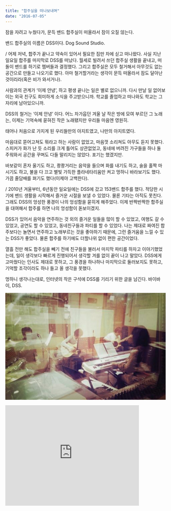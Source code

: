 ```yaml
---
title: "합주실을 떠나보내며"
date: "2016-07-05"
---
```


잠을 자려고 누웠다가, 문득 밴드 합주실이 떠올라서 잠이 오질 않는다.

밴드 합주실의 이름은 DSS이다. Dog Sound Studio.

/ 어제 저녁, 합주가 끝나고 약속이 있어서 필요한 짐만 차에 싣고 떠나왔다. 사실 지난 일요일 합주를 마지막로 DSS를 떠났다. 월세로 빌려서 쓰던 합주실 생활을 끝내고, 떠돌이 밴드를 하기로 멤버들과 결정했다. 그리고 합주실은 모두 철거해서 아무것도 없는 공간으로 만들고 나오기로 했다. 아마 철거할거라는 생각이 문득 떠올라서 잠도 달아난 것이리라(혹은 비가 와서거나).

사람과의 관계가 ‘이제 안녕’, 하고 평생 끝나는 일은 별로 없으니까. 다시 만날 일 없어보이는 외국 친구도 희미하게 소식을 주고받으니까. 학교를 졸업하고 떠나와도 학교는 그 자리에 남아있으니까.

DSS의 철거는 ‘이제 안녕’ 이다. 어느 차가웁던 겨울 날 작은 방에 모여 부르던 그 노래는, 이제는 기억속에 묻혀진 작은 노래됐지만 우리들 마음엔 영원히.

태어나 처음으로 가지게 된 우리들만의 아지트였고, 나만의 아지트였다.

마음대로 뜯어고쳐도 뭐라고 하는 사람이 없었고, 마음껏 소리쳐도 아무도 듣지 못했다. 스피커가 화가 난 듯 소리를 크게 틀어도 상관없었고, 동네에 버려진 가구들을 하나 둘 주워와서 공간을 꾸며도 다들 말리지는 않았다. 포기는 했겠지만.

바보같이 혼자 울기도 하고, 쾅쾅거리는 음악을 들으며 화를 내기도 하고, 술을 홀짝 마시기도 하고, 불을 다 끄고 별빛 가득한 플라네타리움만 켜고 멍하니 바라보기도 했다. 가끔 줄담배를 펴기도 했다(이제야 고백한다).

/ 2010년 겨울부터, 6년동안 일요일에는 DSS에 갔고 153밴드 합주를 했다. 적당한 시기에 밴드 생활을 시작해서 즐거운 시절을 보낼 수 있었다. 물론 기타는 아직도 못친다. 그래도 DSS의 엉성한 풍경이 나의 엉성함을 묻히게 해주었다. 이제 반짝반짝한 합주실을 대여해서 합주를 하면 나의 엉성함이 돋보이겠지.

DSS가 있어서 음악을 연주하는 것 외의 즐거운 일들을 많이 할 수 있었고, 여행도 갈 수 있었고, 공연도 할 수 있었고, 동네친구들과 파티를 할 수 있었다. 나는 제대로 짜여진 합주보다는 놀면서 연주하고 노래부르는 것을 좋아하기 때문에, 그런 즐거움을 느낄 수 있는 DSS가 좋았다. 물론 합주를 하기에도 더할나위 없이 편한 공간이었다.

열흘 전만 해도 합주실을 빼기 전에 친구들을 불러서 마지막 파티를 하자고 이야기했었는데, 일이 생각보다 빠르게 진행되어서 생각할 겨를 없이 끝이 나고 말았다. DSS에게 고마웠다는 인사도 제대로 못하고, 그 풍경을 하나하나 마지막으로 둘러보지도 못하고, 기억할 조각이라도 하나 들고 올 생각을 못했다.

멍하니 생각나는대로, 인터넷의 작은 구석에 DSS를 기리기 위한 글을 남긴다. 바이바이, DSS.

![](/photo/diary/2016-07-05-합주실을_떠나보내며.jpg)

<iframe width="420" height="315" src="https://www.youtube.com/embed/Lz2NApCCMdQ" frameborder="0" allowfullscreen></iframe>
